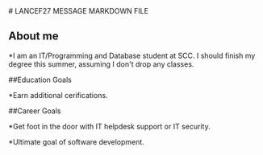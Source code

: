 <link href="style. css" rel="stylesheet"></link>
# LANCEF27 MESSAGE MARKDOWN FILE

## About me

*I am an IT/Programming and Database student at SCC. I should finish my degree this summer, assuming I don't drop any classes.

##Education Goals

*Earn additional cerifications.

##Career Goals

*Get foot in the door with IT helpdesk support or IT security.

*Ultimate goal of software development.
